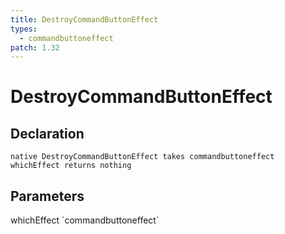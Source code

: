 ```yaml
---
title: DestroyCommandButtonEffect
types:
  - commandbuttoneffect
patch: 1.32
---
```


# DestroyCommandButtonEffect

## Declaration

```
native DestroyCommandButtonEffect takes commandbuttoneffect whichEffect returns nothing
```

## Parameters
<dl>
  <dt>whichEffect `commandbuttoneffect`</dt>
  <dd></dd>
</dl>